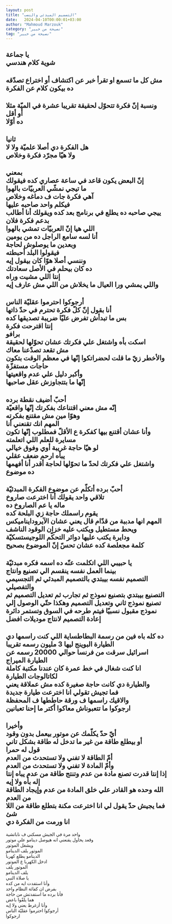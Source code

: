 ```yaml
---
layout: post
title: "التصميم المبدئي والنصب"
date:   2024-04-10T00:00:01+03:00
author: "Mahmoud Marzouk"
category: "نصيحة من خبير"
tag: "نصيحة من خبير"
---
```



يا جماعة  
شوية كلام هندسي  
-  
مش كل ما تسمع او تقرأ خبر عن اكتشاف أو اختراع
تصدّقه  
ده بيكون كلام عن الفكرة  
-  
ونسبة إنّ فكرة تتحوّل لحقيقة تقريبا عشرة في الميّة
مثلا  
أو أقل  
ده أوّلا  
-  
ثانيا  
هل الفكرة دي أصلا علميّة ولا لا  
ولا هيّا مجرّد فكرة وخلاص  
-  
بمعني  
إنّ البعض يكون قاعد في ساعة عصاري كده فيقولك  
ما تيجي نمشّي العربيّات بالهوا  
آهي فكرة جات ف دماغه وخلاص  
فيكلم واحد صاحبه عليها  
ييجي صاحبه ده يطلع في برنامج بعد كده ويقولك أنا أطالب
بدعم فكرة فلان  
اللي هيا إنّ العربيّات تمشي بالهوا  
أنا لسه سامع الراجل ده من يومين  
وبعدين ما يوصلوش لحاجة  
فيقولوا البلد أحبطته  
وننسي أصلا هوّا كان بيقول إيه  
ده كان بيحلم في الأصل سعادتك  
إنتا اللي مشيت وراه  
واللي يمشي ورا العيال ما يخلاش من اللي مش عارف
إيه  
-  
أرجوكوا احترموا عقليّة الناس  
أنا بقول إنّ كلّ فكرة تحترم في حدّ ذاتها  
بس ما تبدأش تفرض عليّا ضريبة تصديقها كده  
إنتا اقترحت فكرة  
برافو  
اسكت بأه واشتغل علي فكرتك عشان تحوّلها لحقيقة  
مش تقعد تصدّعنا معاك  
والأخطر زيّ ما قلت لحضراتكوا إنّها في معظم الوقت بتكون
حاجات مستفزّة  
وأكبر دليل علي عدم واقعيتها  
إنّها ما بتتجاوزش عقل صاحبها  
-  
أحبّ أضيف نقطة برده  
إنّه مش معني اقتناعك بفكرتك إنّها واقعيّة  
وهوّا مين مش مقتنع بفكرته  
المهم انك تقنعني أنا  
وأنا عشان أقتنع بيها كفكرة ع الأقلّ فمطلوب إنّها تكون
مسايرة للعلم اللي اتعلمته  
لو هيّا حاجة غريبة أوي وفوق خيالي  
يبأه ارحم ضعف عقلي  
واشتغل علي فكرتك لحدّ ما تحوّلها لحاجة أقدر أنا
أفهمها  
ده موضوع  
-  
أحبّ برده أتكلّم عن موضوع الفكرة المبدئيّة  
تلاقي واحد يقولك أنا اخترعت صاروخ  
ماله يا عم الصاروخ ده  
يقوم راسملك حاجة زي البلحة كده  
المهم انها مدببة من قدّام قال يعني عشان
الآيرودايناميكس  
ويحط مستطيل ويكتب عليه خزان الوقود الناشف  
ودايرة يكتب عليها دوائر التحكّم اللوجيستسكيّة  
كلمة مجعلصة كده عشان تحسّ إنّ الموضوع بصحيح  
-  
يا حبيبي اللي اتكلمت عنّه ده اسمه فكره مبدئيّة  
بينما العمل نفسه ينقسم الي تصنيع وانتاج  
التصميم نفسه بيبتدي بالتصميم المبدئي ثم التجسيمي
والتفصيلي  
التصنيع بيبتدي بتصنيع نموذج ثم تجارب ثم تعديل التصميم ثم
تصنيع نموذج ثاني وتعديل التصميم وهكذا حتّي الوصول إلي نموذج مقبول نسبيّا
فيتم طرحه في السوق وتستمر دائرة إعادة التصميم لانتاج موديلات
افضل  
-  
ده كله باه فين من رسمة البطاطساية اللي كنت راسمها
دي  
الطيارة البوينج ليها 3 مليون رسمه تقريبا  
اسرائيل سرقت من فرنسا حوالي 20000 رسمه عن الطيارة
الميراج  
انا كنت شغال في خط عمرة كان عندنا مكتبة كاملة لكاتالوجات
الطيارة  
والطيارة دي كانت حاجة صغيرة كده مش عملاقة يعني  
فما تجيش تقولي انا اخترعت طيارة جديدة  
والاقيك راسمها ف ورقة حاططها ف المحفظة  
ارجوكوا ما تتعبوناش معاكوا أكتر ما إحنا تعبانين  
-  
وأخيرا  
أيّ حدّ يكلّمك عن موتور بيعمل بدون وقود  
أو بيطلع طاقة من غير ما تدخل له طاقة بشكل تاني  
قول له حمرا  
أمّ الطاقة لا تفني ولا تستحدث من العدم  
وأمّ المادة لا تفني ولا تستحدث من العدم  
إذا إنتا قدرت تصنع مادة من عدم وتنتج طاقة من عدم يباه
إنتا إله بأه ولا إيه  
الله وحده هو القادر علي خلق المادة من عدم وإيجاد الطاقة
من العدم  
فما يجيش حدّ يقول لي انا اخترعت مكنة بتطلع طاقة من اللا
شئ  
انا ورمت من الفكرة دي  
-  
واحد مرة في الجيش مسكني ف ناباتشية  
وقعد يحاول يقنعني انه هيوصل دينامو علي موتور  
ويشغل الموتور  
الموتور يلف الدينامو  
الدينامو يطلع كهربا  
ادخل الكهربا ع الموتور  
الموتور يلف  
يلف الدينامو  
يا صلاة النبي  
وأنا استفدت ايه من كده  
بفرض ان كفائة النظام واحد  
فأنا برده ما استفدتش من حاجة  
هما يلفّوا باعض  
وأنا أزغرط يعني ولا إيه  
أرجوكوا احترموا عقليّة الناس  
ارجوكوا
